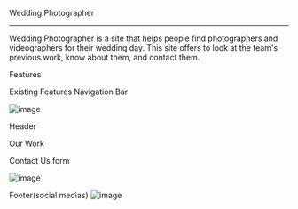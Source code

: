 Wedding Photographer

----------------------------------------------------------------------------------------------------------------------------------------------------------------------------------------------------
Wedding Photographer is a site that helps people find photographers and videographers for their wedding day. 
This site offers to look at the team's previous work, know about them, and contact them.



Features



Existing Features
Navigation Bar

![image](https://github.com/dfedyachkina/wedding-photographer/assets/119018481/9aaffdff-c409-402a-821f-37a31ab2a5b1)

Header


Our Work


Contact Us form

![image](https://github.com/dfedyachkina/wedding-photographer/assets/119018481/961c5cda-3602-45da-b56e-3f3bc8403986)

Footer(social medias)
![image](https://github.com/dfedyachkina/wedding-photographer/assets/119018481/d172e1cc-8e35-4ae0-bfac-2c33c6564a23)

